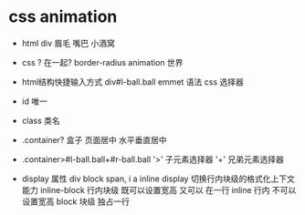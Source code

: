 # css animation

- html
  div
  眉毛
  嘴巴
  小酒窝
- css
  ? 在一起?
  border-radius
  animation 世界

- html结构快捷输入方式
  div#l-ball.ball  emmet 语法  css 选择器
- id 唯一
- class 类名 
- .container?
  盒子  页面居中
  水平垂直居中
- .container>#l-ball.ball+#r-ball.ball
  '>' 子元素选择器
  '+' 兄弟元素选择器

- display 属性
  div block
  span, i a inline
  display 切换行内块级的格式化上下文能力
  inline-block  行内块级  既可以设置宽高 又可以 在一行
  inline 行内  不可以设置宽高
  block  块级  独占一行